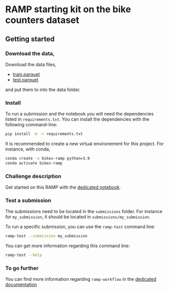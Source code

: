 # RAMP starting kit on the bike counters dataset

## Getting started

### Download the data,

Download the data files,
 - [train.parquet](https://github.com/rth/bike_counters/releases/download/v0.1.0/train.parquet)
 - [test.parquet](https://github.com/rth/bike_counters/releases/download/v0.1.0/test.parquet)

and put them to into the data folder.

### Install

To run a submission and the notebook you will need the dependencies listed
in `requirements.txt`. You can install the dependencies with the
following command-line:

```bash
pip install -U -r requirements.txt
```

It is recommended to create a new virtual environement for this project. For instance, with conda,
```bash
conda create -n bikes-ramp python=3.9
conda activate bikes-ramp
```


### Challenge description

Get started on this RAMP with the
[dedicated notebook](bike_counters_starting_kit.ipynb).

### Test a submission

The submissions need to be located in the `submissions` folder. For instance
for `my_submission`, it should be located in `submissions/my_submission`.

To run a specific submission, you can use the `ramp-test` command line:

```bash
ramp-test --submission my_submission
```

You can get more information regarding this command line:

```bash
ramp-test --help
```

### To go further

You can find more information regarding `ramp-workflow` in the
[dedicated documentation](https://paris-saclay-cds.github.io/ramp-docs/ramp-workflow/stable/using_kits.html)
